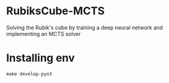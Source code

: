 # RubiksCube-MCTS
Solving the Rubik's cube by training a deep neural network and implementing an MCTS solver

# Installing env
```
make develop-pyo3
```
